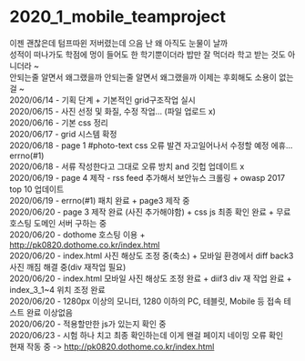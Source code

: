 # 2020_1_mobile_teamproject
이젠 괜찮은데 텀프따윈 저버렸는데 으음 난 왜 아직도 눈물이 날까 <br>
성적이 떠나가도 학점에 멍이 들어도 한 학기뿐이더라 밥만 잘 먹더라 학고 받는 것도 아니더라 ~ <br>
안되는줄 알면서 왜그랬을까 안되는줄 알면서 왜그랬을까 이제는 후회해도 소용이 없는걸 ~ <br>
 2020/06/14 - 기획 단계 + 기본적인 grid구조작업 실시<br>
 2020/06/15 - 사진 선정 및 화질, 수정 작업... (파일 업로드 x)<br>
 2020/06/16 - 기본 css 정리<br>
 2020/06/17 - grid 시스템 확정<br>
 2020/06/18 - page 1 #photo-text css 오류 발견 자고일어나서 수정할 예정 에휴... errno(#1)<br>
 2020/06/18 - 서류 작성한다고 그대로 오류 방치 and 깃헙 업데이트 x <br>
 2020/06/19 - page 4 제작 - rss feed 추가해서 보안뉴스 크롤링 + owasp 2017 top 10 업데이트 <br>
 2020/06/19 - errno(#1) 패치 완료 + page3 제작 중 <br>
 2020/06/20 - page 3 제작 완료 (사진 추가해야함) + css js 최종 확인 완료 + 무료 호스팅 도메인 서버 구하는 중 <br>
 2020/06/20 - dothome 호스팅 이용 + http://pk0820.dothome.co.kr/index.html <br>
 2020/06/20 - index.html 사진 해상도 조정 중(축소) + 모바일 환경에서 diff back3 사진 깨짐 해결 중(div 재작업 필요) <br>
 2020/06/20 - index.html 모바일 사진 해상도 조정 완료 + diif3 div 재 작업 완료 + index_3_1~4 위치 조정 완료 <br>
 2020/06/20 - 1280px 이상의 모니터, 1280 이하의 PC, 테블릿, Mobile 등 접속 테스트 완료 이상없음 <br>
 2020/06/20 - 적용할만한 js가 있는지 확인 중<br>
 2020/06/23 - 시험 하나 치고 최종 확인하는데 이게 왠걸 페이지 네이밍 오류 확인 <br>
 현재 작동 중 -> http://pk0820.dothome.co.kr/index.html

